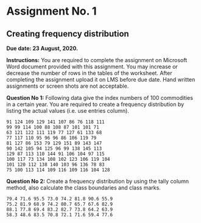 # Assignment No. 1

## Creating frequency distribution 

**Due date: 23 August, 2020.**

**Instructions:** You are required to complete the assignment on Microsoft Word document provided with this assignment. You may increase or decrease the number of rows in the tables of the worksheet. After completing the assignment upload it on LMS before due date. Hand written assignments or screen shots are not acceptable.

**Question No 1:** Following data give the index numbers of 100 commodities in a certain year. You are required to create a frequency distribution by listing the actual values (i.e. use entries column).

```{#data}
91 124 109 129 141 107 86 76 118 111
99 99 114 100 88 108 87 101 101 71 
63 121 122 111 119 77 127 61 133 68
77 117 110 95 96 96 86 106 119 79
81 127 86 153 79 129 151 89 143 147
90 142 105 94 125 96 99 138 145 113
129 87 113 110 144 91 106 104 97 115
100 117 73 134 108 102 123 106 119 104
101 120 112 138 140 103 96 136 78 83
75 100 113 114 109 116 109 116 104 128
```

**Question No 2:** Create a frequency distribution by using the tally column method, also calculate the class boundaries and class marks.

```{#data2}
79.4 71.6 95.5 73.0 74.2 81.8 90.6 55.9
75.2 81.9 68.9 74.2 80.7 65.7 67.6 82.9
88.1 77.8 69.4 83.2 82.7 73.8 64.2 63.9
58.3 48.6 83.5 70.8 72.1 71.6 59.4 77.6
```
